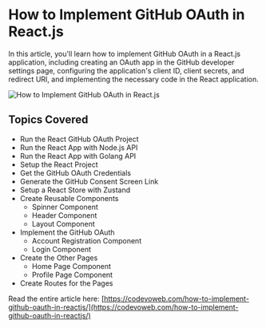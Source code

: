 # How to Implement GitHub OAuth in React.js

In this article, you'll learn how to implement GitHub OAuth in a React.js application, including creating an OAuth app in the GitHub developer settings page, configuring the application's client ID, client secrets, and redirect URI, and implementing the necessary code in the React application.

![How to Implement GitHub OAuth in React.js](https://codevoweb.com/wp-content/uploads/2023/01/How-to-Implement-GitHub-OAuth-in-React.js.webp)

## Topics Covered

- Run the React GitHub OAuth Project
- Run the React App with Node.js API
- Run the React App with Golang API
- Setup the React Project
- Get the GitHub OAuth Credentials
- Generate the GitHub Consent Screen Link
- Setup a React Store with Zustand
- Create Reusable Components
    - Spinner Component
    - Header Component
    - Layout Component
- Implement the GitHub OAuth
    - Account Registration Component
    - Login Component
- Create the Other Pages
    - Home Page Component
    - Profile Page Component
- Create Routes for the Pages

Read the entire article here: [https://codevoweb.com/how-to-implement-github-oauth-in-reactjs/](https://codevoweb.com/how-to-implement-github-oauth-in-reactjs/)


